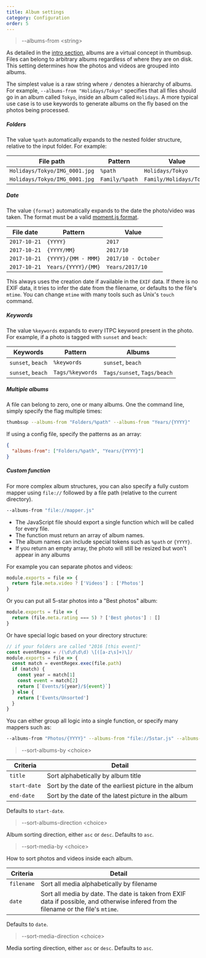 ```yaml
---
title: Album settings
category: Configuration
order: 5
---
```


> \-\-albums-from &lt;string&gt;

As detailed in the [intro section](../../1-introduction/concepts), albums are a virtual concept in thumbsup.
Files can belong to arbitrary albums regardless of where they are on disk.
This setting determines how the photos and videos are grouped into albums.

The simplest value is a raw string where `/` denotes a hierarchy of albums. For example,
`--albums-from "Holidays/Tokyo"` specifies that all files should go in an album called `Tokyo`,
inside an album called `Holidays`.
A more typical use case is to use keywords to generate albums on the fly based on the photos being processed.

##### Folders

The value `%path` automatically expands to the nested folder structure, relative to the input folder.
For example:

| File path | Pattern | Value |
|-----------|---------|-------|
| `Holidays/Tokyo/IMG_0001.jpg` | `%path` | `Holidays/Tokyo` |
| `Holidays/Tokyo/IMG_0001.jpg` | `Family/%path` | `Family/Holidays/Tokyo` |

##### Date

The value `{format}` automatically expands to the date the photo/video was taken.
The format must be a valid [moment.js format](https://momentjs.com/docs/#/displaying/format/).

| File date | Pattern | Value |
|-----------|---------|-------|
| `2017-10-21` | `{YYYY}` | `2017` |
| `2017-10-21` | `{YYYY/MM}` | `2017/10` |
| `2017-10-21` | `{YYYY}/{MM - MMM}` | `2017/10 - October` |
| `2017-10-21` | `Years/{YYYY}/{MM}` | `Years/2017/10` |

This always uses the creation date if available in the <code>EXIF</code> data.
If there is no EXIF data, it tries to infer the date from the filename, or defaults to the file's <code>mtime</code>.
You can change `mtime` with many tools such as Unix's <code>touch</code> command.

##### Keywords

The value `%keywords` expands to every ITPC keyword present in the photo.
For example, if a photo is tagged with `sunset` and `beach`:

| Keywords | Pattern | Albums |
|-----------|---------|-------|
| `sunset`, `beach` | `%keywords` | `sunset`, `beach` |
| `sunset`, `beach` | `Tags/%keywords` | `Tags/sunset`, `Tags/beach` |


##### Multiple albums

A file can belong to zero, one or many albums.
One the command line, simply specify the flag multiple times:

```bash
thumbsup --albums-from "Folders/%path" --albums-from "Years/{YYYY}"
```

If using a config file, specify the patterns as an array:

```json
{
  "albums-from": ["Folders/%path", "Years/{YYYY}"]
}
```

##### Custom function

For more complex album structures, you can also specify a fully custom mapper
using `file://` followed by a file path (relative to the current directory).

```bash
--albums-from "file://mapper.js"
```

- The JavaScript file should export a single function which will be called for every file.
- The function must return an array of album names.
- The album names can include special tokens such as `%path` or `{YYYY}`.
- If you return an empty array, the photo will still be resized but won't appear in any albums

For example you can separate photos and videos:

```js
module.exports = file => {
  return file.meta.video ? ['Videos'] : ['Photos']
}
```

Or you can put all 5-star photos into a "Best photos" album:

```js
module.exports = file => {
  return (file.meta.rating === 5) ? ['Best photos'] : []
}
```

Or have special logic based on your directory structure:

```js
// if your folders are called "2016 [this event]"
const eventRegex = /(\d\d\d\d) \[([a-z\s]+)\]/
module.exports = file => {
  const match = eventRegex.exec(file.path)
  if (match) {
    const year = match[1]
    const event = match[2]
    return [`Events/${year}/${event}`]
  } else {
    return ['Events/Unsorted']
  }
}
```

You can either group all logic into a single function, or specify many mappers such as:

```bash
--albums-from "Photos/{YYYY}" --albums-from "file://5star.js" --albums-from "file://events.js"
```

> \-\-sort-albums-by &lt;choice&gt;

| Criteria | Detail |
|----------|--------|
| `title`  | Sort alphabetically by album title |
| `start-date` | Sort by the date of the earliest picture in the album |
| `end-date` | Sort by the date of the latest picture in the album |

Defaults to `start-date`.

> \-\-sort-albums-direction &lt;choice&gt;

Album sorting direction, either `asc` or `desc`. Defaults to `asc`.

> \-\-sort-media-by &lt;choice&gt;

How to sort photos and videos inside each album.

| Criteria | Detail |
|----------|--------|
| `filename` | Sort all media alphabetically by filename |
| `date` | Sort all media by date. The date is taken from EXIF data if possible, and otherwise infered from the filename or the file's <code>mtime</code>. |

Defaults to `date`.

> \-\-sort-media-direction &lt;choice&gt;

Media sorting direction, either `asc` or `desc`. Defaults to `asc`.
